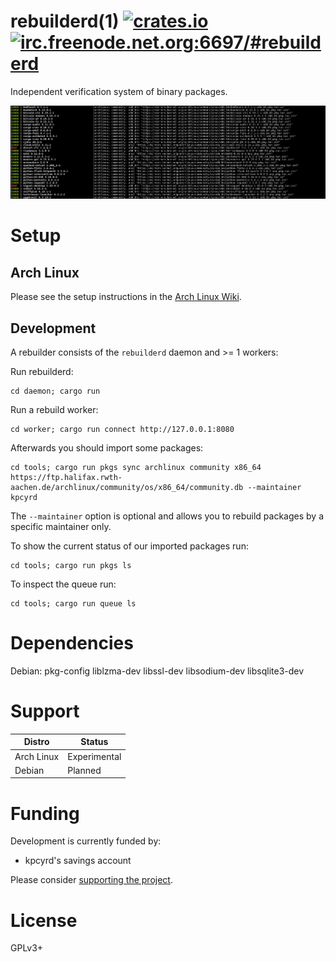 # rebuilderd(1) [![crates.io][crates-img]][crates] [![irc.freenode.net.org:6697/#rebuilderd][irc-img]][irc]

[crates-img]:   https://img.shields.io/crates/v/rebuilderd.svg
[crates]:       https://crates.io/crates/rebuilderd
[irc-img]:      https://img.shields.io/badge/freenode-%23rebuilderd-blue.svg
[irc]:          https://webchat.freenode.net/#rebuilderd

Independent verification system of binary packages.

![rebuildctl pkgs ls example output](.github/assets/Vx35qrG.png)

# Setup

## Arch Linux

Please see the setup instructions in the [Arch Linux Wiki](https://wiki.archlinux.org/index.php/Rebuilderd).

## Development

A rebuilder consists of the `rebuilderd` daemon and >= 1 workers:

Run rebuilderd:
```
cd daemon; cargo run
```

Run a rebuild worker:
```
cd worker; cargo run connect http://127.0.0.1:8080
```

Afterwards you should import some packages:
```
cd tools; cargo run pkgs sync archlinux community x86_64 https://ftp.halifax.rwth-aachen.de/archlinux/community/os/x86_64/community.db --maintainer kpcyrd
```

The `--maintainer` option is optional and allows you to rebuild packages by a specific maintainer only.

To show the current status of our imported packages run:
```
cd tools; cargo run pkgs ls
```

To inspect the queue run:
```
cd tools; cargo run queue ls
```

# Dependencies

Debian: pkg-config liblzma-dev libssl-dev libsodium-dev libsqlite3-dev

# Support

| Distro     | Status       |
| ---------- | ------------ |
| Arch Linux | Experimental |
| Debian     | Planned      |

# Funding

Development is currently funded by:

- kpcyrd's savings account

Please consider [supporting the project](https://github.com/sponsors/kpcyrd).

# License

GPLv3+
